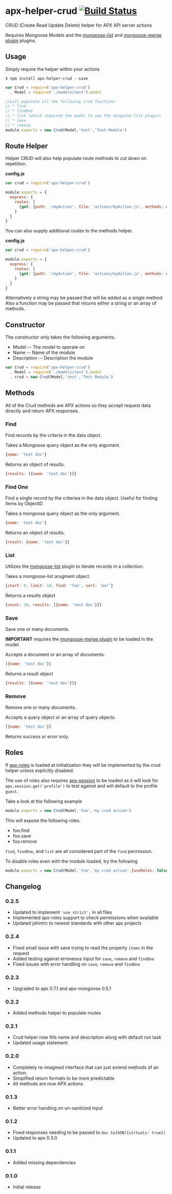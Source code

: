 apx-helper-crud [![Build Status](https://travis-ci.org/snailjs/apx-helper-crud.png?branch=master)](https://travis-ci.org/snailjs/apx-helper-crud)
============

CRUD (Create Read Update Delete) helper for APX API server actions

Requires Mongoose Models and the [mongoose-list](https://github.com/snailjs/mongoose-list) and [mongoose-merge plugin](https://github.com/eherve/mongoose-merge-plugin) plugins.

## Usage

Simply require the helper within your actions

```
$ npm install apx-helper-crud --save
```

```js
var Crud = require('apx-helper-crud')
  , Model = require('./models/test').model

//will populate all the following crud functions
// * find
// * findOne
// * list (which required the model to use the mongoose-list plugin)
// * save
// * remove
module.exports = new Crud(Model,'test','Test Module')
```

## Route Helper

Helper CRUD will also help populate route methods to cut down on repetition.

**config.js**
```js
var crud = require('apx-helper-crud')

module.exports = {
  express: {
    routes: [
      {get: {path: '/myAction', file: 'actions/myAction.js', methods: crud.methods()}}
    ]
  }
}
```

You can also supply additional routes to the methods helper.

**config.js**
```js
var crud = require('apx-helper-crud')

module.exports = {
  express: {
    routes: [
      {get: {path: '/myAction', file: 'actions/myAction.js', methods: crud.methods(['extraAction','extraAction2'])}}
    ]
  }
}
```

Alternatively a string may be passed that will be added as a single method. Also a function may be passed that returns
either a string or an array of methods.

## Constructor

The constructor only takes the following arguments.
* Model -- The model to operate on
* Name -- Name of the module
* Description -- Description the module

```js
var Crud = require('apx-helper-crud')
  , Model = require('./models/test').model
  , crud = new Crud(Model,'test','Test Module')
```

## Methods

All of the Crud methods are APX actions so they accept request data directly and return APX responses.

### Find

Find records by the criteria in the data object.

Takes a Mongoose query object as the only argument.

```js
{name: 'test doc'}
```

Returns an object of results.

```js
{results: [{name: 'test doc'}]}
```

### Find One

Find a single record by the criteriea in the data object.
Useful for finding items by ObjectID

Takes a mongoose query object as the only argument.

```js
{name: 'test doc'}
```

Returns an object of results.

```js
{result: {name: 'test doc'}}
```

### List

Utilizes the [mongoose-list](https://github.com/snailjs/mongoose-list) plugin
to iterate records in a collection.

Takes a mongoose-list arugment object.

```js
{start: 0, limit: 10, find: 'foo', sort: 'bar'}
```

Returns a results object

```js
{count: 10, results: [{name: 'test doc'}]}
```

### Save

Save one or many documents.

**IMPORTANT** requires the
[mongoose-merge plugin](https://github.com/eherve/mongoose-merge-plugin)
to be loaded in the model.

Accepts a document or an array of documents.

```js
[{name: 'test doc'}]
```

Returns a result object

```js
{results: [{name: 'test doc'}]}
```

### Remove

Remove one or many documents.

Accepts a query object or an array of query objects.

```js
[{name: 'test doc'}]
```

Returns success or error only.

## Roles

If [apx-roles](https://github.com/snailjs/apx-roles) is loaded at initialization they will be implemented by the crud
helper unless explicitly disabled.

The use of roles also requires [apx-session](https://github.com/snailjs/apx-session) to be loaded as it will look for
`apx.session.get('profile')` to test against and will default to the profile `guest`.

Take a look at the following example
```js
module.exports = new Crud(Model,'foo','my crud action')
```

This will expose the following roles.
* foo.find
* foo.save
* foo.remove

`find`, `findOne`, and `list` are all considered part of the `find` permission.

To disable roles even with the module loaded, try the following
```js
module.exports = new Crud(Model,'foo','my crud action',{useRoles: false})
```

## Changelog

### 0.2.5
* Updated to implement `'use strict';` in all files
* Implemented apx-roles support to check permissions when available
* Updated jshintrc to newest standards with other apx projects

### 0.2.4
* Fixed small issue with save trying to read the property `items` in the request
* Added testing against erroneous input for `save`, `remove` and `findOne`
* Fixed issues with error handling on `save`, `remove` and `findOne`

### 0.2.3
* Upgraded to apx 0.7.1 and apx-mongoose 0.5.1

### 0.2.2
* Added methods helper to populate routes

### 0.2.1
* Crud helper now fills name and description along with default run task
* Updated usage statement

### 0.2.0
* Completely re-imagined interface that can just extend methods of an action.
* Simplified return formats to be more predictable
* All methods are now APX actions

### 0.1.3
* Better error handling on un-sanitized input

### 0.1.2
* Fixed responses needing to be passed to `doc.toJSON({virtuals: true})`
* Updated to apx 0.3.0

### 0.1.1
* Added missing dependencies

### 0.1.0
* Initial release
